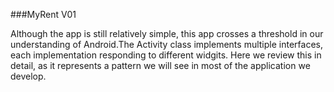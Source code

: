 ###MyRent V01

Although the app is still relatively simple, this app crosses a threshold in our understanding of Android.The Activity class implements multiple interfaces, each implementation responding to different widgits. Here we review this in detail, as it represents a pattern we will see in most of the application we develop.